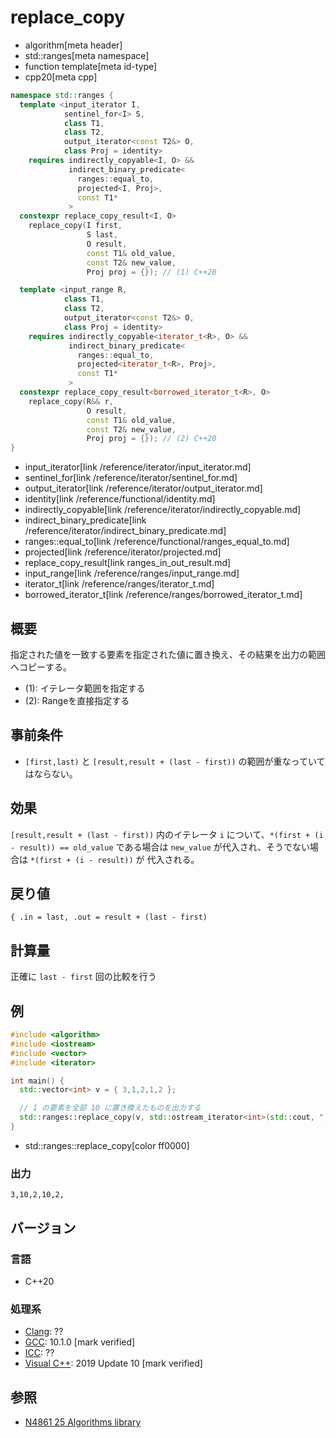 # replace_copy
* algorithm[meta header]
* std::ranges[meta namespace]
* function template[meta id-type]
* cpp20[meta cpp]

```cpp
namespace std::ranges {
  template <input_iterator I,
            sentinel_for<I> S,
            class T1,
            class T2,
            output_iterator<const T2&> O,
            class Proj = identity>
    requires indirectly_copyable<I, O> &&
             indirect_binary_predicate<
               ranges::equal_to,
               projected<I, Proj>,
               const T1*
             >
  constexpr replace_copy_result<I, O>
    replace_copy(I first,
                 S last,
                 O result,
                 const T1& old_value,
                 const T2& new_value,
                 Proj proj = {}); // (1) C++20

  template <input_range R,
            class T1,
            class T2,
            output_iterator<const T2&> O,
            class Proj = identity>
    requires indirectly_copyable<iterator_t<R>, O> &&
             indirect_binary_predicate<
               ranges::equal_to,
               projected<iterator_t<R>, Proj>,
               const T1*
             >
  constexpr replace_copy_result<borrowed_iterator_t<R>, O>
    replace_copy(R&& r,
                 O result,
                 const T1& old_value,
                 const T2& new_value,
                 Proj proj = {}); // (2) C++20
}
```
* input_iterator[link /reference/iterator/input_iterator.md]
* sentinel_for[link /reference/iterator/sentinel_for.md]
* output_iterator[link /reference/iterator/output_iterator.md]
* identity[link /reference/functional/identity.md]
* indirectly_copyable[link /reference/iterator/indirectly_copyable.md]
* indirect_binary_predicate[link /reference/iterator/indirect_binary_predicate.md]
* ranges::equal_to[link /reference/functional/ranges_equal_to.md]
* projected[link /reference/iterator/projected.md]
* replace_copy_result[link ranges_in_out_result.md]
* input_range[link /reference/ranges/input_range.md]
* iterator_t[link /reference/ranges/iterator_t.md]
* borrowed_iterator_t[link /reference/ranges/borrowed_iterator_t.md]

## 概要
指定された値を一致する要素を指定された値に置き換え、その結果を出力の範囲へコピーする。

- (1): イテレータ範囲を指定する
- (2): Rangeを直接指定する

## 事前条件
- `[first,last)` と `[result,result + (last - first))` の範囲が重なっていてはならない。


## 効果
`[result,result + (last - first))` 内のイテレータ `i` について、`*(first + (i - result)) == old_value` である場合は `new_value` が代入され、そうでない場合は `*(first + (i - result))` が 代入される。


## 戻り値
`{ .in = last, .out = result + (last - first)`


## 計算量
正確に `last - first` 回の比較を行う


## 例
```cpp example
#include <algorithm>
#include <iostream>
#include <vector>
#include <iterator>

int main() {
  std::vector<int> v = { 3,1,2,1,2 };

  // 1 の要素を全部 10 に置き換えたものを出力する
  std::ranges::replace_copy(v, std::ostream_iterator<int>(std::cout, ","), 1, 10);
}
```
* std::ranges::replace_copy[color ff0000]

### 出力
```
3,10,2,10,2,
```

## バージョン
### 言語
- C++20

### 処理系
- [Clang](/implementation.md#clang): ??
- [GCC](/implementation.md#gcc): 10.1.0 [mark verified]
- [ICC](/implementation.md#icc): ??
- [Visual C++](/implementation.md#visual_cpp): 2019 Update 10 [mark verified]

## 参照
- [N4861 25 Algorithms library](https://timsong-cpp.github.io/cppwp/n4861/algorithms)
